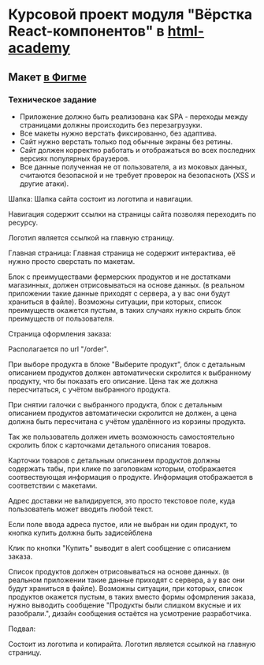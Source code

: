 # Курсовой проект модуля "Вёрстка React-компонентов" в [html-academy](https://htmlacademy.ru/)

## Макет [в Фигме](https://www.figma.com/file/CXOyZGW7suelJAT8uO0Lxg/%F0%9F%A7%91_%F0%9F%8C%BE%D0%A4%D0%B5%D1%80%D0%BC%D0%B5%D1%80%D1%81%D0%BA%D0%B8%D0%B9-%D0%BC%D0%B0%D0%B3%D0%B0%D0%B7%D0%B8%D0%BD?node-id=0%3A1&t=nrHkzIyfxLc1qAwo-0)

### Техническое задание

- Приложение должно быть реализована как SPA - переходы между страницами должны происходить без перезагрузуки.
- Все макеты нужно верстать фиксированно, без адаптива.
- Сайт нужно верстать только под обычные экраны без ретины.
- Сайт должен корректно работать и отображаться во всех последних версиях популярных браузеров.
- Все данные полученная не от пользователя, а из моковых данных, считаются безопасной и не требует проверок на безопасноть (XSS и другие атаки).


Шапка:
Шапка сайта состоит из логотипа и навигации. 

Навигация содержит ссылки на страницы сайта позволяя переходить по ресурсу.

Логотип является ссылкой на главную страницу.

Главная страница:
Главная страница не содержит интерактива, её нужно просто сверстать по макетам.

Блок с преимуществами фермерских продуктов и не достатками магазинных, должен отрисовываться на основе данных. (в реальном
приложении такие данные приходят с сервера, а у вас они будут храниться в файле). Возможны ситуации, при которых, список
преимуществ окажется пустым, в таких случаях нужно скрыть блок преимуществ от пользователя.

Страница оформления заказа:

Располагается по url "/order".

При выборе продукта в блоке "Выберите продукт", блок с детальным описанием продуктов должен автоматически скролится к 
выбранному продукту, что бы показать его описание. Цена так же должна пересчитаться, с учётом выбранного продукта.

При снятии галочки с выбранного продукта, блок с детальным описанием продуктов автоматически скролится не должен, а цена
должна быть пересчитана с учётом удалённого из корзины продукта.

Так же пользователь должен иметь возможность самостоятельно скролить блок с карточками детального описания товаров.

Карточки товаров с детальным описанием продуктов должны содержать табы, при клике по заголовкам которым, отображается соотвествующая
информация о продукте. Информация отображается в соответствии с макетами.

Адрес доставки не валидируется, это просто текстовое поле, куда пользователь может вводить любой текст.

Если поле ввода адреса пустое, или не выбран ни один продукт, то кнопка купить должна быть задисейблена

Клик по кнопки "Купить" выводит в alert сообщение с описанием заказа.

Список продуктов должен отрисовываться на основе данных. (в реальном
приложении такие данные приходят с сервера, а у вас они будут храниться в файле). Возможны ситуации, при которых, список
продуктов окажется пустым, в таких вместо формы офомрления заказа, нужно выводить сообщение 
"Продукты были слишком вкусные и их разобрали.",
дизайн сообщения остаётся на усмотрение разработчика.

Подвал:

Состоит из логотипа и копирайта. Логотип является ссылкой на главную страницу.